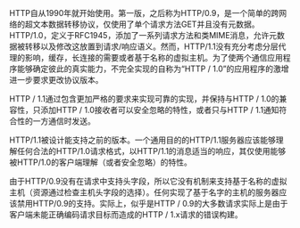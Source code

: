 HTTP自从1990年就开始使用。第一版，之后称为HTTP/0.9，是一个简单的跨网络的超文本数据转移协议，仅使用了单个请求方法GET并且没有元数据。HTTP/1.0，定义于RFC1945，添加了一系列请求方法和类MIME消息，允许元数据被转移以及修改这放置到请求/响应语义。然而，HTTP/1.1没有充分考虑分层代理的影响，缓存，长连接的需要或者基于名称的虚拟主机。为了使两个通信应用程序能够确定彼此的真实能力，不完全实现的自称为“HTTP / 1.0”的应用程序的激增进一步要求更改协议版本。

HTTP / 1.1通过包含更加严格的要求来实现可靠的实现，并保持与HTTP / 1.0的兼容性，只添加HTTP / 1.0接收者可以安全忽略的特性，或者只与HTTP / 1.1通知符合性的一方通信时发送。

HTTP/1.1被设计能支持之前的版本。一个通用目的的HTTP/1.1服务器应该能够理解任何合法的HTTP/1.0请求格式，以HTTP/1.1的消息适当的响应，其仅使用能够被HTTP/1.0的客户端理解（或者安全忽略）的特性。

由于HTTP/0.9没有在请求中支持头字段，所以它没有机制来支持基于名称的虚拟主机（资源通过检查主机头字段的选择）。任何实现了基于名字的主机的服务器应该禁用HTTP/0.9的支持。实际上，似乎是HTTP / 0.9的大多数请求实际上是由于客户端未能正确编码请求目标而造成的HTTP / 1.x请求的错误构建。